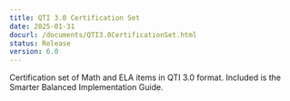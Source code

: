 ```yaml
---
title: QTI 3.0 Certification Set
date: 2025-01-31
docurl: /documents/QTI3.0CertificationSet.html
status: Release
version: 6.0
---
```

Certification set of Math and ELA items in QTI 3.0 format. Included is the Smarter Balanced Implementation Guide.
